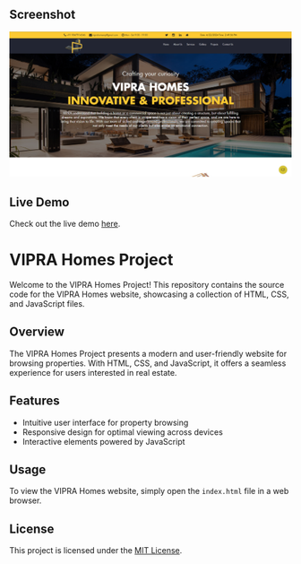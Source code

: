 ## Screenshot

![VIPRA Homes](vipra.png)

## Live Demo

Check out the live demo [here](https://tidkeashok007.github.io/html-css-js-vipra_homes/).

# VIPRA Homes Project

Welcome to the VIPRA Homes Project! This repository contains the source code for the VIPRA Homes website, showcasing a collection of HTML, CSS, and JavaScript files.

## Overview

The VIPRA Homes Project presents a modern and user-friendly website for browsing properties. With HTML, CSS, and JavaScript, it offers a seamless experience for users interested in real estate.

## Features

- Intuitive user interface for property browsing
- Responsive design for optimal viewing across devices
- Interactive elements powered by JavaScript

## Usage

To view the VIPRA Homes website, simply open the `index.html` file in a web browser.

## License

This project is licensed under the [MIT License](LICENSE).
